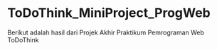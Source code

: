 # ToDoThink_MiniProject_ProgWeb
Berikut adalah hasil dari Projek Akhir Praktikum Pemrograman Web ToDoThink
